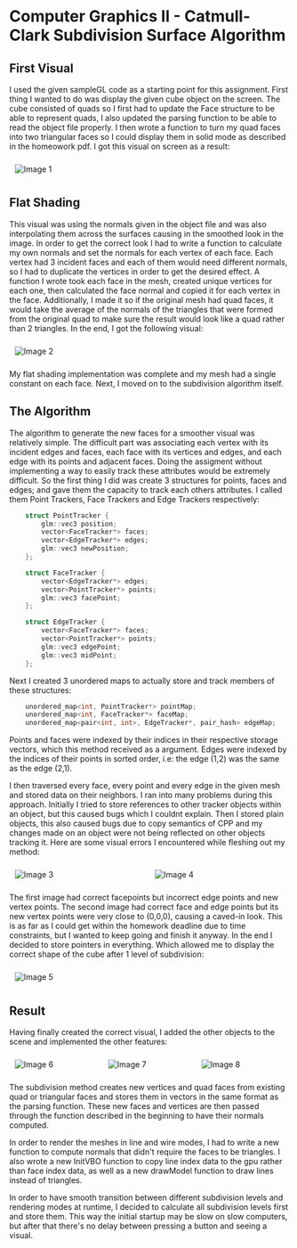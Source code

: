# Computer Graphics II - Catmull-Clark Subdivision Surface Algorithm

## First Visual
I used the given sampleGL code as a starting point for this assignment. First thing I wanted to do was display the given cube object on the screen. The cube consisted of quads so I first had to update the Face structure to be able to represent quads, I also updated the parsing function to be able to read the object file properly. I then wrote a function to turn my quad faces into two triangular faces so I could display them in solid mode as described in the homeowork pdf. I got this visual on screen as a result:

<div style="display: flex;">
  <img src="Images/1_InitialCube_SmoothShading.png" alt="Image 1" style="flex: 50%; padding: 10px;">
</div>

## Flat Shading
This visual was using the normals given in the object file and was also interpolating them across the surfaces causing in the smoothed look in the image. In order to get the correct look I had to write a function to calculate my own normals and set the normals for each vertex of each face. Each vertex had 3 incident faces and each of them would need different normals, so I had to duplicate the vertices in order to get the desired effect. A function I wrote took each face in the mesh, created unique vertices for each one, then calculated the face normal and copied it for each vertex in the face. Additionally, I made it so if the original mesh had quad faces, it would take the average of the normals of the triangles that were formed from the original quad to make sure the result would look like a quad rather than 2 triangles. In the end, I got the following visual:

<div style="display: flex;">
  <img src="Images/2_FlatShadingCube.png" alt="Image 2" style="flex: 50%; padding: 10px;">
</div>

My flat shading implementation was complete and my mesh had a single constant on each face. Next, I moved on to the subdivision algorithm itself.

## The Algorithm
The algorithm to generate the new faces for a smoother visual was relatively simple. The difficult part was associating each vertex with its incident edges and faces, each face with its vertices and edges, and each edge with its points and adjacent faces. Doing the assigment without implementing a way to easily track these attributes would be extremely difficult. So the first thing I did was create 3 structures for points, faces and edges; and gave them the capacity to track each others attributes. I called them Point Trackers, Face Trackers and Edge Trackers respectively:

```cpp
    struct PointTracker {
        glm::vec3 position;
        vector<FaceTracker*> faces;
        vector<EdgeTracker*> edges;
        glm::vec3 newPosition;
    };

    struct FaceTracker {
        vector<EdgeTracker*> edges;
        vector<PointTracker*> points;
        glm::vec3 facePoint;
    };

    struct EdgeTracker {
		vector<FaceTracker*> faces;
		vector<PointTracker*> points;
		glm::vec3 edgePoint;
        glm::vec3 midPoint;
	};
```

Next I created 3 unordered maps to actually store and track members of these structures:


```cpp
    unordered_map<int, PointTracker*> pointMap;
    unordered_map<int, FaceTracker*> faceMap;
    unordered_map<pair<int, int>, EdgeTracker*, pair_hash> edgeMap;
```

Points and faces were indexed by their indices in their respective storage vectors, which this method received as a argument. Edges were indexed by the indices of their points in sorted order, i.e: the edge (1,2) was the same as the edge (2,1).

I then traversed every face, every point and every edge in the given mesh and stored data on their neighbors. I ran into many problems during this approach. Initially I tried to store references to other tracker objects within an object, but this caused bugs which I couldnt explain. Then I stored plain objects, this also caused bugs due to copy semantics of CPP and my changes made on an object were not being reflected on other objects tracking it. Here are some visual errors I encountered while fleshing out my method:

<div style="display: flex;">
  <img src="Images/3_BrokenOutput1.png" alt="Image 3" style="flex: 50%; padding: 10px;">
  <img src="Images/4_BrokenOutput2.png" alt="Image 4" style="flex: 50%; padding: 10px;">
</div>

The first image had correct facepoints but incorrect edge points and new vertex points.
The second image had correct face and edge points but its new vertex points were very close to (0,0,0), causing a caved-in look. This is as far as I could get within the homework deadline due to time constraints, but I wanted to keep going and finish it anyway. In the end I decided to store pointers in everything. Which allowed me to display the correct shape of the cube after 1 level of subdivision:

<div style="display: flex;">
  <img src="Images/5_FixedOutput.png" alt="Image 5" style="flex: 50%; padding: 10px;">
</div>

## Result

Having finally created the correct visual, I added the other objects to the scene and implemented the other features:

<div style="display: flex;">
  <img src="Images/6_FinalResult1.png" alt="Image 6" style="flex: 50%; padding: 10px;">
  <img src="Images/7_FinalResult2.png" alt="Image 7" style="flex: 50%; padding: 10px;">
  <img src="Images/8_FinalResult3.png" alt="Image 8" style="flex: 50%; padding: 10px;">
</div>

The subdivision method creates new vertices and quad faces from existing quad or triangular faces and stores them in vectors in the same format as the parsing function. These new faces and vertices are then passed through the function described in the beginning to have their normals computed.

In order to render the meshes in line and wire modes, I had to write a new function to compute normals that didn't require the faces to be triangles. I also wrote a new InitVBO function to copy line index data to the gpu rather than face index data, as well as a new drawModel function to draw lines instead of triangles.

In order to have smooth transition between different subdivision levels and rendering modes at runtime, I decided to calculate all subdivision levels first and store them. This way the initial startup may be slow on slow computers, but after that there's no delay between pressing a button and seeing a visual.
